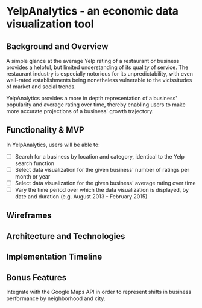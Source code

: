 # YelpAnalytics - an economic data visualization tool  

## Background and Overview

A simple glance at the average Yelp rating of a restaurant or business provides a helpful, but limited understanding of its quality of service. The restaurant industry is especially notorious for its unpredictability, with even well-rated establishments being nonetheless vulnerable to the vicissitudes of market and social trends.

YelpAnalytics provides a more in depth representation of a business' popularity and average rating over time, thereby enabling users to make more accurate projections of a business' growth trajectory.

## Functionality & MVP

In YelpAnalytics, users will be able to:

- [ ] Search for a business by location and category, identical to the Yelp search function
- [ ] Select data visualization for the given business' number of ratings per month or year
- [ ] Select data visualization for the given business' average rating over time 
- [ ] Vary the time period over which the data visualization is displayed, by date and duration (e.g. August 2013 - February 2015)

## Wireframes



## Architecture and Technologies



## Implementation Timeline



## Bonus Features

Integrate with the Google Maps API in order to represent shifts in business performance by neighborhood and city.
